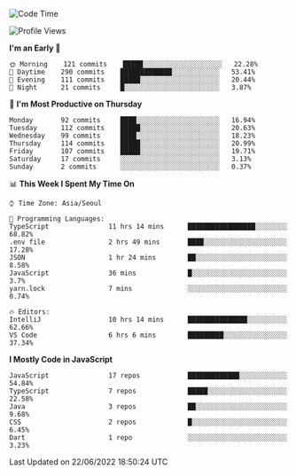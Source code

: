 <!--START_SECTION:waka-->
![Code Time](http://img.shields.io/badge/Code%20Time-0%20secs-blue)

![Profile Views](http://img.shields.io/badge/Profile%20Views-0-blue)

**I'm an Early 🐤** 

```text
🌞 Morning    121 commits    █████░░░░░░░░░░░░░░░░░░░░   22.28% 
🌆 Daytime    290 commits    █████████████░░░░░░░░░░░░   53.41% 
🌃 Evening    111 commits    █████░░░░░░░░░░░░░░░░░░░░   20.44% 
🌙 Night      21 commits     █░░░░░░░░░░░░░░░░░░░░░░░░   3.87%

```
📅 **I'm Most Productive on Thursday** 

```text
Monday       92 commits     ████░░░░░░░░░░░░░░░░░░░░░   16.94% 
Tuesday      112 commits    █████░░░░░░░░░░░░░░░░░░░░   20.63% 
Wednesday    99 commits     ████░░░░░░░░░░░░░░░░░░░░░   18.23% 
Thursday     114 commits    █████░░░░░░░░░░░░░░░░░░░░   20.99% 
Friday       107 commits    █████░░░░░░░░░░░░░░░░░░░░   19.71% 
Saturday     17 commits     ░░░░░░░░░░░░░░░░░░░░░░░░░   3.13% 
Sunday       2 commits      ░░░░░░░░░░░░░░░░░░░░░░░░░   0.37%

```


📊 **This Week I Spent My Time On** 

```text
⌚︎ Time Zone: Asia/Seoul

💬 Programming Languages: 
TypeScript               11 hrs 14 mins      █████████████████░░░░░░░░   68.82% 
.env file                2 hrs 49 mins       ████░░░░░░░░░░░░░░░░░░░░░   17.28% 
JSON                     1 hr 24 mins        ██░░░░░░░░░░░░░░░░░░░░░░░   8.58% 
JavaScript               36 mins             █░░░░░░░░░░░░░░░░░░░░░░░░   3.7% 
yarn.lock                7 mins              ░░░░░░░░░░░░░░░░░░░░░░░░░   0.74%

🔥 Editors: 
IntelliJ                 10 hrs 14 mins      ███████████████░░░░░░░░░░   62.66% 
VS Code                  6 hrs 6 mins        █████████░░░░░░░░░░░░░░░░   37.34%

```

**I Mostly Code in JavaScript** 

```text
JavaScript               17 repos            █████████████░░░░░░░░░░░░   54.84% 
TypeScript               7 repos             █████░░░░░░░░░░░░░░░░░░░░   22.58% 
Java                     3 repos             ██░░░░░░░░░░░░░░░░░░░░░░░   9.68% 
CSS                      2 repos             █░░░░░░░░░░░░░░░░░░░░░░░░   6.45% 
Dart                     1 repo              ░░░░░░░░░░░░░░░░░░░░░░░░░   3.23%

```



 Last Updated on 22/06/2022 18:50:24 UTC
<!--END_SECTION:waka-->
